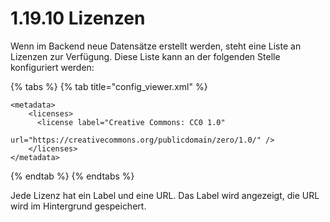 # 1.19.10 Lizenzen

Wenn im Backend neue Datensätze erstellt werden, steht eine Liste an Lizenzen zur Verfügung. Diese Liste kann an der folgenden Stelle konfiguriert werden:

{% tabs %}
{% tab title="config_viewer.xml" %}
```markup
<metadata>
    <licenses>
      <license label="Creative Commons: CC0 1.0" 
               url="https://creativecommons.org/publicdomain/zero/1.0/" />
    </licenses>
</metadata>
```
{% endtab %}
{% endtabs %}

Jede Lizenz hat ein Label und eine URL. Das Label wird angezeigt, die URL wird im Hintergrund gespeichert.&#x20;
